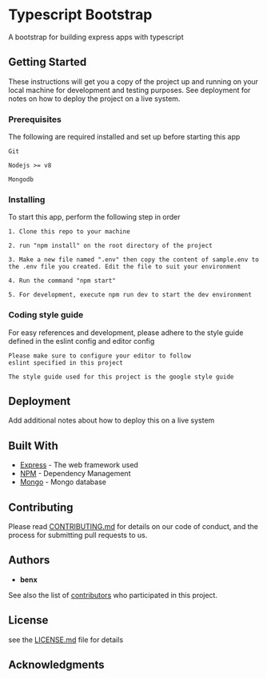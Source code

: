 # Typescript Bootstrap
A bootstrap for building express apps with typescript

## Getting Started

These instructions will get you a copy of the project up and running on your local machine for development and testing purposes. See deployment for notes on how to deploy the project on a live system.

### Prerequisites

The following are required installed and set up before starting this app

```
Git 
```
```
Nodejs >= v8
```
```
Mongodb
```

### Installing

To start this app, perform the following step in order

```
1. Clone this repo to your machine 
```
```
2. run "npm install" on the root directory of the project
```
```
3. Make a new file named ".env" then copy the content of sample.env to the .env file you created. Edit the file to suit your environment
```
```
4. Run the command "npm start"
```
```$xslt
5. For development, execute npm run dev to start the dev environment
```

### Coding style guide
For easy references and development, please adhere to the style guide defined in the eslint config
and editor config

```
Please make sure to configure your editor to follow 
eslint specified in this project

The style guide used for this project is the google style guide
```

## Deployment

Add additional notes about how to deploy this on a live system

## Built With

* [Express](http://www.express.io) - The web framework used
* [NPM](https://npm.org/) - Dependency Management
* [Mongo](https://mongodb.org) - Mongo database

## Contributing

Please read [CONTRIBUTING.md]() for details on our code of conduct, and the process for submitting pull requests to us.

## Authors

* **benx** 

See also the list of [contributors](https://github.com/your/project/contributors) who participated in this project.

## License
see the [LICENSE.md](license.md) file for details

## Acknowledgments
